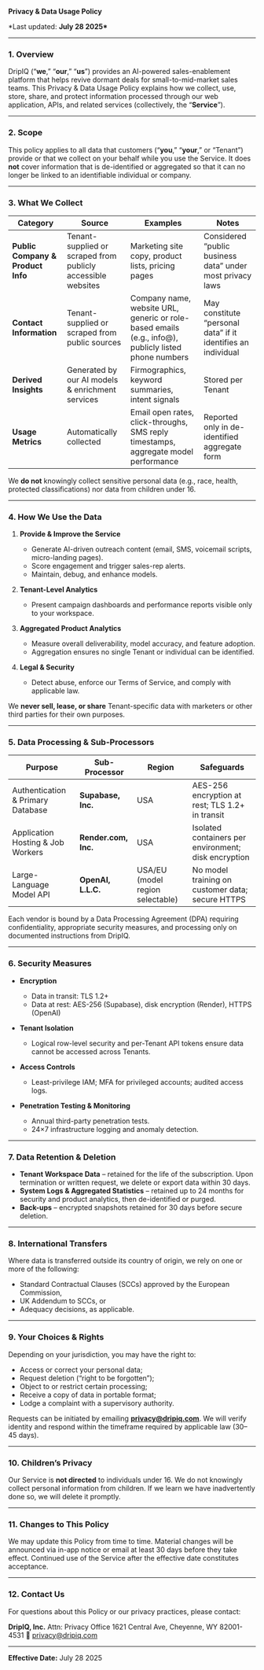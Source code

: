**Privacy & Data Usage Policy**

\*Last updated: **July 28 2025\***

---

### 1. Overview

DripIQ (“**we**,” “**our**,” “**us**”) provides an AI-powered sales-enablement platform that helps revive dormant deals for small-to-mid-market sales teams. This Privacy & Data Usage Policy explains how we collect, use, store, share, and protect information processed through our web application, APIs, and related services (collectively, the “**Service**”).

---

### 2. Scope

This policy applies to all data that customers (“**you**,” “**your**,” or “Tenant”) provide or that we collect on your behalf while you use the Service. It does **not** cover information that is de-identified or aggregated so that it can no longer be linked to an identifiable individual or company.

---

### 3. What We Collect

| Category                          | Source                                                       | Examples                                                                                             | Notes                                                         |
| --------------------------------- | ------------------------------------------------------------ | ---------------------------------------------------------------------------------------------------- | ------------------------------------------------------------- |
| **Public Company & Product Info** | Tenant-supplied or scraped from publicly accessible websites | Marketing site copy, product lists, pricing pages                                                    | Considered “public business data” under most privacy laws     |
| **Contact Information**           | Tenant-supplied or scraped from public sources               | Company name, website URL, generic or role-based emails (e.g., info@), publicly listed phone numbers | May constitute “personal data” if it identifies an individual |
| **Derived Insights**              | Generated by our AI models & enrichment services             | Firmographics, keyword summaries, intent signals                                                     | Stored per Tenant                                             |
| **Usage Metrics**                 | Automatically collected                                      | Email open rates, click-throughs, SMS reply timestamps, aggregate model performance                  | Reported only in de-identified aggregate form                 |

We **do not** knowingly collect sensitive personal data (e.g., race, health, protected classifications) nor data from children under 16.

---

### 4. How We Use the Data

1. **Provide & Improve the Service**
   - Generate AI-driven outreach content (email, SMS, voicemail scripts, micro-landing pages).
   - Score engagement and trigger sales-rep alerts.
   - Maintain, debug, and enhance models.

2. **Tenant-Level Analytics**
   - Present campaign dashboards and performance reports visible only to your workspace.

3. **Aggregated Product Analytics**
   - Measure overall deliverability, model accuracy, and feature adoption.
   - Aggregation ensures no single Tenant or individual can be identified.

4. **Legal & Security**
   - Detect abuse, enforce our Terms of Service, and comply with applicable law.

We **never sell, lease, or share** Tenant-specific data with marketers or other third parties for their own purposes.

---

### 5. Data Processing & Sub-Processors

| Purpose                           | Sub-Processor        | Region                           | Safeguards                                           |
| --------------------------------- | -------------------- | -------------------------------- | ---------------------------------------------------- |
| Authentication & Primary Database | **Supabase, Inc.**   | USA                              | AES-256 encryption at rest; TLS 1.2+ in transit      |
| Application Hosting & Job Workers | **Render.com, Inc.** | USA                              | Isolated containers per environment; disk encryption |
| Large-Language Model API          | **OpenAI, L.L.C.**   | USA/EU (model region selectable) | No model training on customer data; secure HTTPS     |

Each vendor is bound by a Data Processing Agreement (DPA) requiring confidentiality, appropriate security measures, and processing only on documented instructions from DripIQ.

---

### 6. Security Measures

- **Encryption**
  - Data in transit: TLS 1.2+
  - Data at rest: AES-256 (Supabase), disk encryption (Render), HTTPS (OpenAI)

- **Tenant Isolation**
  - Logical row-level security and per-Tenant API tokens ensure data cannot be accessed across Tenants.

- **Access Controls**
  - Least-privilege IAM; MFA for privileged accounts; audited access logs.

- **Penetration Testing & Monitoring**
  - Annual third-party penetration tests.
  - 24×7 infrastructure logging and anomaly detection.

---

### 7. Data Retention & Deletion

- **Tenant Workspace Data** – retained for the life of the subscription. Upon termination or written request, we delete or export data within 30 days.
- **System Logs & Aggregated Statistics** – retained up to 24 months for security and product analytics, then de-identified or purged.
- **Back-ups** – encrypted snapshots retained for 30 days before secure deletion.

---

### 8. International Transfers

Where data is transferred outside its country of origin, we rely on one or more of the following:

- Standard Contractual Clauses (SCCs) approved by the European Commission,
- UK Addendum to SCCs, or
- Adequacy decisions, as applicable.

---

### 9. Your Choices & Rights

Depending on your jurisdiction, you may have the right to:

- Access or correct your personal data;
- Request deletion (“right to be forgotten”);
- Object to or restrict certain processing;
- Receive a copy of data in portable format;
- Lodge a complaint with a supervisory authority.

Requests can be initiated by emailing **[privacy@dripiq.com](mailto:privacy@dripiq.com)**. We will verify identity and respond within the timeframe required by applicable law (30–45 days).

---

### 10. Children’s Privacy

Our Service is **not directed** to individuals under 16. We do not knowingly collect personal information from children. If we learn we have inadvertently done so, we will delete it promptly.

---

### 11. Changes to This Policy

We may update this Policy from time to time. Material changes will be announced via in-app notice or email at least 30 days before they take effect. Continued use of the Service after the effective date constitutes acceptance.

---

### 12. Contact Us

For questions about this Policy or our privacy practices, please contact:

**DripIQ, Inc.**
Attn: Privacy Office
1621 Central Ave, Cheyenne, WY 82001-4531
📧 [privacy@dripiq.com](mailto:privacy@dripiq.com)

---

**Effective Date:** July 28 2025
